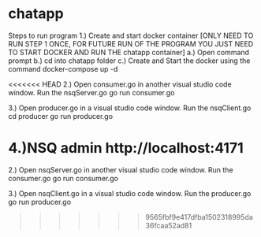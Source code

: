 # chatapp
Steps to run program
1.) Create and start docker container [ONLY NEED TO RUN STEP 1 ONCE, FOR FUTURE RUN OF THE PROGRAM YOU JUST NEED TO START DOCKER AND RUN THE chatapp container]
    a.) Open command prompt
    b.) cd into chatapp folder
    c.) Create and Start the docker using the command
        docker-compose up -d

<<<<<<< HEAD
2.) Open consumer.go in another visual studio code window. Run the nsqServer.go 
    go run consumer.go

3.) Open producer.go in a visual studio code window. Run the nsqClient.go
    cd producer
    go run producer.go

4.)NSQ admin
   http://localhost:4171
=======
2.) Open nsqServer.go in another visual studio code window. Run the consumer.go 
    go run consumer.go

3.) Open nsqClient.go in a visual studio code window. Run the producer.go
    go run producer.go
>>>>>>> 9565fbf9e417dfba1502318995da36fcaa52ad81
